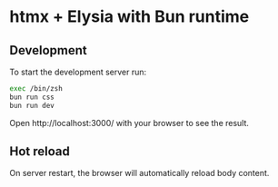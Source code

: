 # htmx + Elysia with Bun runtime

## Development
To start the development server run:
```bash
exec /bin/zsh 
bun run css
bun run dev
```

Open http://localhost:3000/ with your browser to see the result.

## Hot reload
On server restart, the browser will automatically reload body content.
